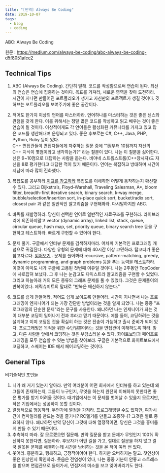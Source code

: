 ```yaml
---
title: "[번역] Always Be Coding"
date: 2019-10-07
tags:
  - blog
  - coding
---
```


ABC: Always Be Coding

원문 : https://medium.com/always-be-coding/abc-always-be-coding-d5f8051afce2


## Technical Tips

1. ABC (Always Be Coding). 간단히 말해. 코드를 작성함으로써 연습이 된다. 최선의 연습은 연습에 집중하는 것이다. 목표를 가져라, 새로운 영역을 찾아 도전하라. 시간이 지나면 만들어진 포트폴리오가 생기고 자신만의 프로젝트가 생길 것이다. 깃허브는 포트폴리오를 보여주기에 좋은 공간이다.    
2. 적어도 한가지 이상의 언어를 마스터하라. 언어하나를 마스터하는 것은 좋은 센스와 관점을 갖게 한다. 이를 위해서는 정말 많은 코드를 작성하고 읽고 배우는 것이 좋은 연습이 될 것이다. 이상적이게도 각 언어들은 활성화된 커뮤니티를 가지고 있고 많은 코드를 생산해내며 운영되고 있다. 좋은 후보로는 C#, C++, Java, PHP, Python, Ruby 등이 있다.  
C++ 면접관들이 면접자들에게 자주하는 질문 중에 "1점부터 10점까지 자신의 C++ 지식이 몇점이라고 생각하는가?" 라는 질문이 있다. 나는 이 질문을 싫어한다. 신은 9~10점으로 대답하는 사람을 돕는다. 비야네 스트롭스트룹(C++창시자)도 자신을 8로 평가한다고 대답한 적이 있기 때문이다. 언어는 복잡하고 방대하며 시간이 지남에 따라 많이 진화했다.  
1. 복잡도를 공부하라.[이표를 참고하라](http://bigocheatsheet.com/)
복잡도를 이해하면 어떻게 동작하는지 확신할 수 있다. 그리고 Dijkstra’s, Floyd-Warshall, Traveling Salesman, A*, bloom filter, breadth-first iterative search, binary search, k-way merge, bubble/selection/insertion sort, in-place quick sort, bucket/radix sort, closest pair 과 같은 일반적인 알고리즘을 구현해봐라. 다시말하지만 ABC. 
2. 바퀴를 재발명하라. 당신이 선택한 언어로 일반적인 자료구조를 구현하라. 라이브러리에 의존하지말고 vector (dynamic array), linked list, stack, queue, circular queue, hash map, set, priority queue, binary search tree 등을 구현하고 테스트하라. 빠르게 구현할 수 있어야 한다.
3. 문제 풀기. 구글에서 인터뷰 문제를 검색하지마라. 어차피 기본적인 프로그래밍 개념으로 귀결된다. 다양한 유형의 문제에 대해 40시간 이상 고민하라. 탑코더가 좋은 참고자료다. [읽어보기](https://www.topcoder.com/community/competitive-programming/tutorials/) . 문제를 풀어봐라 recursive, pattern-matching, greedy, dynamic programming, and graph problems 등을 푸는 능력을 테스트하라. 
이것이 아마도 내가 구글에 고용된 첫번째 이유일 것이다. 나는 2주동안 TopCoder에 사로잡혀 보냈다. 그 후 나는 눈감고도 다익스트라 알고리즘을 구현할 수 있었다. 그리고 하늘아래 거의 모든 종류의 그래프 문제를 풀 수 있었다. 그것은 문제풀이의 반복이었다. 에릭슈미트의 말대로 "반복은 배신하지 않는다."

1. 코드를 쉽게 만들어라. 적어도 쉽게 보이도록 만들어라. 시간이 지나면서 나는 프로그래밍이 엔지니어가 되는 가장 간단한 방법이라는 것을 알게 되었다. 나는 종종 "프로그래밍의 단순한 문제"라는 문구를 사용한다. 왜냐하면 나는 인제니어가 되는 것이 대부분 코딩이 일어나기 전과 후라고 믿기 때문이다. 예를 들어, 코딩하려는 것을 설계하고 이미 코딩된 것을 확실히 하는 것은 전송이 가능하고 출시 준비가 되어 있다. 프로그래밍은 목적을 위한 수단일뿐이라는 것을 면접관이 이해하도록 하라. 
참고, 다른 사람들 앞에서 코딩하는 것은 부담스러울 수 있다. 화이트보딩과 페어프로그래밍을 모두 연습할 수 잇는 방법을 찾아보라. 구글은 기본적으로 화이트보드에서 코딩하고, 스퀘어는 IDE 에서 페어코딩하는 것이다. 

## General Tips

비기술적인 조언들

1. 니가 왜 거기 있는지 알아라. 만약 여러분이 어떤 회사에서 인터뷰를 하고 있는데 왜 그들이 존재하는지, 그들이 누구인지, 무엇을 하는지 완전히 이해하지 못한다면 좋은 평가를 받기 어려울 것이다. 대기업에서는 이 문제를 벗어날 수 있을지 모르지만, 작은 기업에서는 성공하지 못할 것이다.
1. 열정적으로 행동하라. 무언가에 열정을 가져라. 프로그래밍일 수도 있지만,   여가시간에 컴파일러를 만드는 것을 즐기나? RC헬기를 만들고 조종하나? 그것은 별로 중요하지 않다. 왜냐하면 만약 당신이 그것에 대해 열정적이면, 당신은 그것을 흥미롭게 만들 수 있기 때문이다.
1. 추측하지 마라. 잘 모르겠으면 질문해. 만약 질문을 받고 문제가 무엇인지 100% 확신하지 못한다면, 질문하라. 후보자가 어떤 길을 가고, 절대로 질문을 하지 않고 결국 잘못된 문제를 해결하는데 시간을 낭비하는 것을 본 적이 여러 번 있다.
1. 웃어라. 흥분하고, 행복하고, 긍정적이어야 한다. 하지만 오버하지는 말고.  첫인상이 좋은 인상인지 확인하라. 웃음은 전염성이 있다, 나는 종종 기분이 안좋고 스트레스를 받으며 면접관으로 들어가서, 면접자의 미소를 보고 잊어버리기도 한다. 


